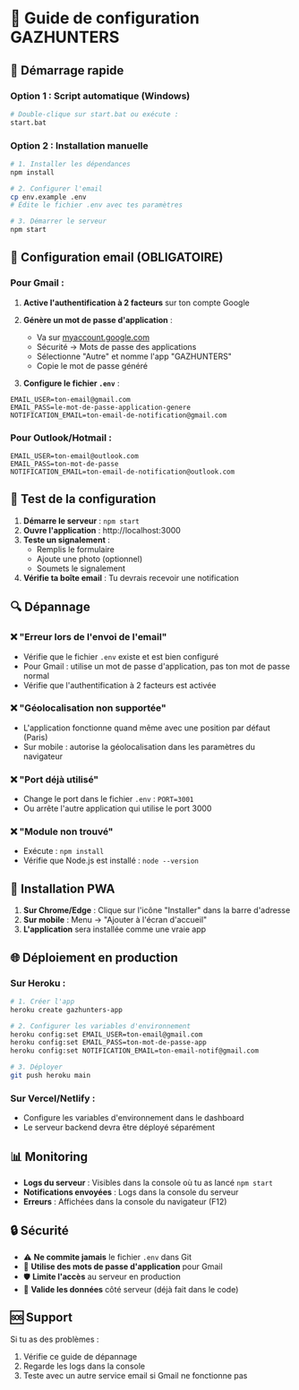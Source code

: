 # 🔧 Guide de configuration GAZHUNTERS

## 🚀 Démarrage rapide

### Option 1 : Script automatique (Windows)
```bash
# Double-clique sur start.bat ou exécute :
start.bat
```

### Option 2 : Installation manuelle
```bash
# 1. Installer les dépendances
npm install

# 2. Configurer l'email
cp env.example .env
# Édite le fichier .env avec tes paramètres

# 3. Démarrer le serveur
npm start
```

## 📧 Configuration email (OBLIGATOIRE)

### Pour Gmail :

1. **Active l'authentification à 2 facteurs** sur ton compte Google
2. **Génère un mot de passe d'application** :
   - Va sur [myaccount.google.com](https://myaccount.google.com)
   - Sécurité → Mots de passe des applications
   - Sélectionne "Autre" et nomme l'app "GAZHUNTERS"
   - Copie le mot de passe généré

3. **Configure le fichier `.env`** :
```env
EMAIL_USER=ton-email@gmail.com
EMAIL_PASS=le-mot-de-passe-application-genere
NOTIFICATION_EMAIL=ton-email-de-notification@gmail.com
```

### Pour Outlook/Hotmail :
```env
EMAIL_USER=ton-email@outlook.com
EMAIL_PASS=ton-mot-de-passe
NOTIFICATION_EMAIL=ton-email-de-notification@outlook.com
```

## 🧪 Test de la configuration

1. **Démarre le serveur** : `npm start`
2. **Ouvre l'application** : http://localhost:3000
3. **Teste un signalement** :
   - Remplis le formulaire
   - Ajoute une photo (optionnel)
   - Soumets le signalement
4. **Vérifie ta boîte email** : Tu devrais recevoir une notification

## 🔍 Dépannage

### ❌ "Erreur lors de l'envoi de l'email"
- Vérifie que le fichier `.env` existe et est bien configuré
- Pour Gmail : utilise un mot de passe d'application, pas ton mot de passe normal
- Vérifie que l'authentification à 2 facteurs est activée

### ❌ "Géolocalisation non supportée"
- L'application fonctionne quand même avec une position par défaut (Paris)
- Sur mobile : autorise la géolocalisation dans les paramètres du navigateur

### ❌ "Port déjà utilisé"
- Change le port dans le fichier `.env` : `PORT=3001`
- Ou arrête l'autre application qui utilise le port 3000

### ❌ "Module non trouvé"
- Exécute : `npm install`
- Vérifie que Node.js est installé : `node --version`

## 📱 Installation PWA

1. **Sur Chrome/Edge** : Clique sur l'icône "Installer" dans la barre d'adresse
2. **Sur mobile** : Menu → "Ajouter à l'écran d'accueil"
3. **L'application** sera installée comme une vraie app

## 🌐 Déploiement en production

### Sur Heroku :
```bash
# 1. Créer l'app
heroku create gazhunters-app

# 2. Configurer les variables d'environnement
heroku config:set EMAIL_USER=ton-email@gmail.com
heroku config:set EMAIL_PASS=ton-mot-de-passe-app
heroku config:set NOTIFICATION_EMAIL=ton-email-notif@gmail.com

# 3. Déployer
git push heroku main
```

### Sur Vercel/Netlify :
- Configure les variables d'environnement dans le dashboard
- Le serveur backend devra être déployé séparément

## 📊 Monitoring

- **Logs du serveur** : Visibles dans la console où tu as lancé `npm start`
- **Notifications envoyées** : Logs dans la console du serveur
- **Erreurs** : Affichées dans la console du navigateur (F12)

## 🔒 Sécurité

- ⚠️ **Ne commite jamais** le fichier `.env` dans Git
- 🔐 **Utilise des mots de passe d'application** pour Gmail
- 🛡️ **Limite l'accès** au serveur en production
- 📧 **Valide les données** côté serveur (déjà fait dans le code)

## 🆘 Support

Si tu as des problèmes :
1. Vérifie ce guide de dépannage
2. Regarde les logs dans la console
3. Teste avec un autre service email si Gmail ne fonctionne pas






